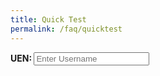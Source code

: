 ```yaml
---
title: Quick Test
permalink: /faq/quicktest
---
```


<label for="uname"><b>UEN: </b></label><input type="text" placeholder="Enter Username" name="uname" required>